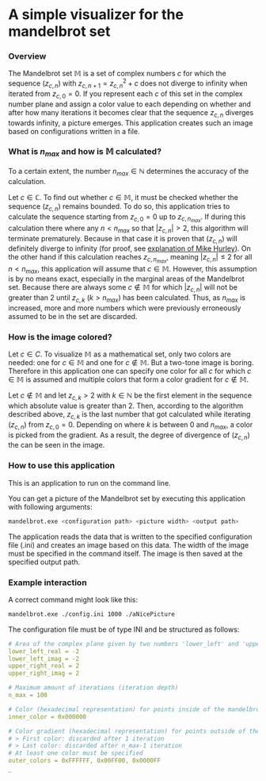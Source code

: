 # A simple visualizer for the mandelbrot set

### Overview

The Mandelbrot set $\mathbb {M}$ is a set of complex numbers $c$ for which the sequence $(z_{c,n})$ with $z_{c,n+1}=z_{c,n}^2+c$ does not diverge to infinity when iterated from $z_{c,0}=0$. If you represent each $c$ of this set in the complex number plane and assign a color value to each depending on whether and after how many iterations it becomes clear that the sequence $z_{c,n}$ diverges towards infinity, a picture emerges. This application creates such an image based on configurations written in a file. 

### What is $n_{max}$ and how is $\mathbb {M}$ calculated?

To a certain extent, the number $n_{max} \in \mathbb {N}$ determines the accuracy of the calculation. 

Let $c \in \mathbb {C}$. To find out whether $c \in \mathbb {M}$, it must be checked whether the sequence $(z_{c,n})$ remains bounded. To do so, this application tries to calculate the sequence starting from $z_{c,0}=0$ up to $z_{c,n_{max}}$. If during this calculation there where any $n < n_{max}$ so that $|z_{c,n}| > 2$, this algorithm will terminate prematurely. Because in that case it is proven that $(z_{c,n})$ will definitely diverge to infinity (for proof, see [explanation of Mike Hurley](http://mrob.com/pub/muency/escaperadius.html)). On the other hand if this calculation reaches $z_{c,n_{max}}$, meaning $|z_{c,n}| \leq 2$ for all $n < n_{max}$, this application will assume that $c \in \mathbb {M}$. However, this assumption is by no means exact, especially in the marginal areas of the Mandelbrot set. Because there are always some $c \notin \mathbb {M}$ for which $|z_{c,n}|$ will not be greater than 2 until $z_{c,k}$ ($k > n_{max}$) has been calculated. Thus, as $n_{max}$ is increased, more and more numbers which were previously erroneously assumed to be in the set are discarded.  

### How is the image colored?

Let $c \in {C}$. To visualize $\mathbb {M}$ as a mathematical set, only two colors are needed: one for $c \in \mathbb {M}$ and one for $c \notin \mathbb {M}$. But a two-tone image is boring. Therefore in this application one can specify one color for all $c$ for which $c \in \mathbb {M}$ is assumed and multiple colors that form a color gradient for $c \notin \mathbb {M}$. 

Let $c \notin \mathbb {M}$ and let $z_{c,k} > 2$ with $k \in \mathbb {N}$ be the first element in the sequence which absolute value is greater than 2. Then, according to the algorithm described above, $z_{c,k}$ is the last number that got calculated while iterating $(z_{c,n})$ from $z_{c,0}=0$. Depending on where $k$ is between $0$ and $n_{max}$, a color is picked from the gradient. As a result, the degree of divergence of $(z_{c,n})$ the can be seen in the image. 

### How to use this application

This is an application to run on the command line. 

You can get a picture of the Mandelbrot set by executing this application with following arguments: 

```bash
mandelbrot.exe <configuration path> <picture width> <output path>
```

The application reads the data that is written to the specified configuration file (.ini) and creates an image based on this data. The width of the image must be specified in the command itself. The image is then saved at the specified output path. 

### Example interaction

A correct command might look like this:

```bash
mandelbrot.exe ./config.ini 1000 ./aNicePicture 
```

The configuration file must be of type INI and be structured as follows: 

```yaml
# Area of the complex plane given by two numbers 'lower_left' and 'upper_right'
lower_left_real = -2
lower_left_imag = -2
upper_right_real = 2
upper_right_imag = 2

# Maximum amount of iterations (iteration depth)
n_max = 100

# Color (hexadecimal representation) for points inside of the mandelbrot set
inner_color = 0x000000

# Color gradient (hexadecimal representation) for points outside of the mandelbrot set
# > First color: discarded after 1 iteration
# > Last color: discarded after n_max-1 iteration
# At least one color must be specified
outer_colors = 0xFFFFFF, 0x00FF00, 0x0000FF
```

<img src="./aNicePicture.bmp" alt="alt text" style="zoom:12%;" />

